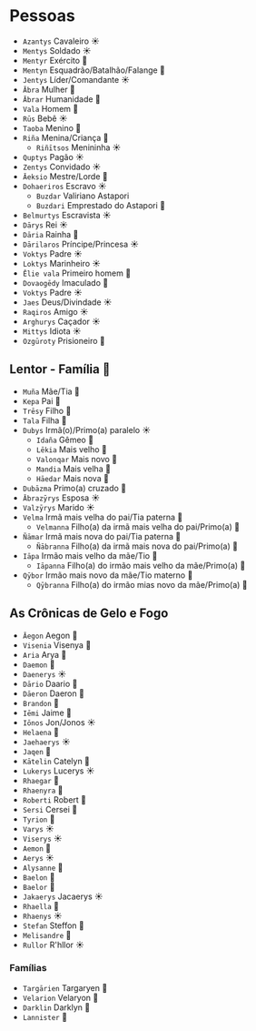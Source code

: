 # Pessoas

-   `Azantys` Cavaleiro ☀️
-   `Mentys` Soldado ☀️
-   `Mentyr` Exército 🌊
-   `Mentyn` Esquadrão/Batalhão/Falange 🌱
-   `Jentys` Líder/Comandante ☀️
-   `Ābra` Mulher 🌙
-   `Ābrar` Humanidade 🌙
-   `Vala` Homem 🌙
-   `Rūs` Bebê ☀️
-   `Taoba` Menino 🌙
-   `Riña` Menina/Criança 🌙
    -   `Riñītsos` Menininha ☀️
-   `Quptys` Pagão ☀️
-   `Zentys` Convidado ☀️
-   `Āeksio` Mestre/Lorde 🌙
-   `Dohaeriros` Escravo ☀️
    -   `Buzdar` Valiriano Astapori
    -   `Buzdari` Emprestado do Astapori 🌙
-   `Belmurtys` Escravista ☀️
-   `Dārys` Rei ☀️
-   `Dāria` Rainha 🌙
-   `Dārilaros` Príncipe/Princesa ☀️
-   `Voktys` Padre ☀️
-   `Loktys` Marinheiro ☀️
-   `Ēlie vala` Primeiro homem 🌙
-   `Dovaogēdy` Imaculado 🌙
-   `Voktys` Padre ☀️
-   `Jaes` Deus/Divindade ☀️
-   `Raqiros` Amigo ☀️
-   `Arghurys` Caçador ☀️
-   `Mittys` Idiota ☀️
-   `Ozgūroty` Prisioneiro 🌙

## Lentor - Família 🌊

-   `Muña` Mãe/Tia 🌙
-   `Kepa` Pai 🌙
-   `Trēsy` Filho 🌙
-   `Tala` Filha 🌙
-   `Dubys` Irmã(o)/Primo(a) paralelo ☀️
    -   `Idaña` Gêmeo 🌙
    -   `Lēkia` Mais velho 🌙
    -   `Valonqar` Mais novo 🌊
    -   `Mandia` Mais velha 🌙
    -   `Hāedar` Mais nova 🌊
-   `Dubāzma` Primo(a) cruzado 🌙
-   `Ābrazȳrys` Esposa ☀️
-   `Valzȳrys` Marido ☀️
-   `Velma` Irmã mais velha do pai/Tia paterna 🌙
    -   `Velmanna` Filho(a) da irmã mais velha do pai/Primo(a) 🌙
-   `Ñāmar` Irmã mais nova do pai/Tia paterna 🌊
    -   `Ñābranna` Filho(a) da irmã mais nova do pai/Primo(a) 🌙
-   `Iāpa` Irmão mais velho da mãe/Tio 🌙
    -   `Iāpanna` Filho(a) do irmão mais velho da mãe/Primo(a) 🌙
-   `Qȳbor` Irmão mais novo da mãe/Tio materno 🌊
    -   `Qȳbranna` Filho(a) do irmão mias novo da mãe/Primo(a) 🌙

## As Crônicas de Gelo e Fogo

-   `Āegon` Aegon 🌱
-   `Visenia` Visenya 🌙
-   `Aria` Arya 🌙
-   `Daemon` 🌱
-   `Daenerys` ☀️
-   `Dārio` Daario 🌙
-   `Dāeron` Daeron 🌱
-   `Brandon` 🌱
-   `Iēmi` Jaime 🌙
-   `Iōnos` Jon/Jonos ☀️
-   `Helaena` 🌙
-   `Jaehaerys` ☀️
-   `Jaqen` 🌙
-   `Kātelin` Catelyn 🌙
-   `Lukerys` Lucerys ☀️
-   `Rhaegar` 🌱
-   `Rhaenyra` 🌙
-   `Roberti` Robert 🌙
-   `Sersi` Cersei 🌙
-   `Tyrion` 🌱
-   `Varys` ☀️
-   `Viserys` ☀️
-   `Aemon` 🌱
-   `Aerys` ☀️
-   `Alysanne` 🌙
-   `Baelon` 🌱
-   `Baelor` 🌊
-   `Jakaerys` Jacaerys ☀️
-   `Rhaella` 🌙
-   `Rhaenys` ☀️
-   `Stefan` Steffon 🌙
-   `Melisandre` 🌙
-   `Rullor` R'hllor ☀️

### Famílias

-   `Targārien` Targaryen 🌱
-   `Velarion` Velaryon 🌱
-   `Darklin` Darklyn 🌙
-   `Lannister` 🌙
